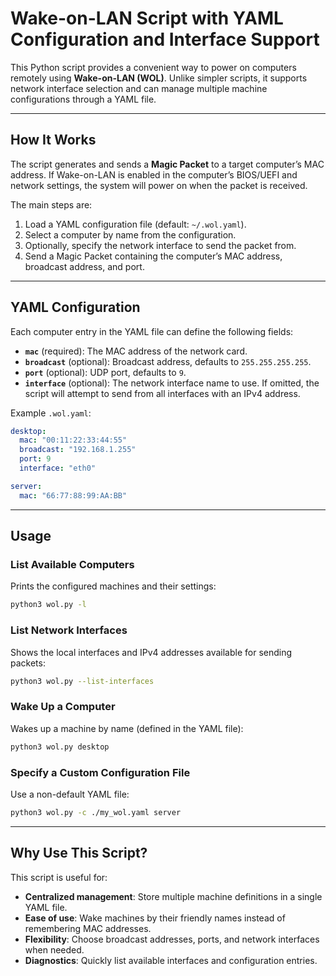 # Wake-on-LAN Script with YAML Configuration and Interface Support

This Python script provides a convenient way to power on computers remotely using **Wake-on-LAN (WOL)**. Unlike simpler scripts, it supports network interface selection and can manage multiple machine configurations through a YAML file.

---

## How It Works

The script generates and sends a **Magic Packet** to a target computer’s MAC address. If Wake-on-LAN is enabled in the computer’s BIOS/UEFI and network settings, the system will power on when the packet is received.

The main steps are:

1. Load a YAML configuration file (default: `~/.wol.yaml`).
2. Select a computer by name from the configuration.
3. Optionally, specify the network interface to send the packet from.
4. Send a Magic Packet containing the computer’s MAC address, broadcast address, and port.

---

## YAML Configuration

Each computer entry in the YAML file can define the following fields:

* **`mac`** (required): The MAC address of the network card.
* **`broadcast`** (optional): Broadcast address, defaults to `255.255.255.255`.
* **`port`** (optional): UDP port, defaults to `9`.
* **`interface`** (optional): The network interface name to use. If omitted, the script will attempt to send from all interfaces with an IPv4 address.

Example `.wol.yaml`:

```yaml
desktop:
  mac: "00:11:22:33:44:55"
  broadcast: "192.168.1.255"
  port: 9
  interface: "eth0"

server:
  mac: "66:77:88:99:AA:BB"
```

---

## Usage

### List Available Computers

Prints the configured machines and their settings:

```bash
python3 wol.py -l
```

### List Network Interfaces

Shows the local interfaces and IPv4 addresses available for sending packets:

```bash
python3 wol.py --list-interfaces
```

### Wake Up a Computer

Wakes up a machine by name (defined in the YAML file):

```bash
python3 wol.py desktop
```

### Specify a Custom Configuration File

Use a non-default YAML file:

```bash
python3 wol.py -c ./my_wol.yaml server
```

---

## Why Use This Script?

This script is useful for:

* **Centralized management**: Store multiple machine definitions in a single YAML file.
* **Ease of use**: Wake machines by their friendly names instead of remembering MAC addresses.
* **Flexibility**: Choose broadcast addresses, ports, and network interfaces when needed.
* **Diagnostics**: Quickly list available interfaces and configuration entries.
